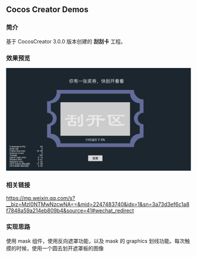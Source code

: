 ## Cocos Creator Demos

### 简介
基于 CocosCreator 3.0.0 版本创建的 **刮刮卡** 工程。

### 效果预览
![image](../../gif/202201/2022012057.gif)

### 相关链接
https://mp.weixin.qq.com/s?__biz=MzI0NTMwNzcwNA==&mid=2247483740&idx=1&sn=3a73d3ef6c1a8f7848a59a214eb809b4&source=41#wechat_redirect

### 实现思路
使用 mask 组件，使用反向遮罩功能，以及 mask 的 graphics 划线功能。每次触摸的时候，使用一个圆去划开遮罩板的图像